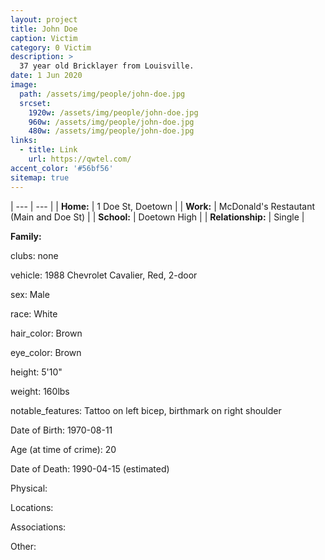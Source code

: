 ```yaml
---
layout: project
title: John Doe
caption: Victim
category: 0 Victim
description: >
  37 year old Bricklayer from Louisville.
date: 1 Jun 2020
image: 
  path: /assets/img/people/john-doe.jpg
  srcset: 
    1920w: /assets/img/people/john-doe.jpg
    960w: /assets/img/people/john-doe.jpg
    480w: /assets/img/people/john-doe.jpg
links:
  - title: Link
    url: https://qwtel.com/
accent_color: '#56bf56'
sitemap: true
---
```

| --- | --- |
| **Home:** | 1 Doe St, Doetown |
| **Work:** | McDonald's Restautant (Main and Doe St) |
| **School:** | Doetown High |
| **Relationship:** | Single |

**Family:**

clubs: none

vehicle: 1988 Chevrolet Cavalier, Red, 2-door

sex: Male

race: White

hair_color: Brown

eye_color: Brown

height: 5'10"

weight: 160lbs

notable_features: Tattoo on left bicep, birthmark on right shoulder

Date of Birth: 
1970-08-11

Age (at time of crime): 20

Date of Death: 
1990-04-15 (estimated)

Physical:



Locations:



Associations:



Other:




